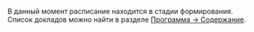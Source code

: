 В данный момент расписание находится в стадии формирования. Список докладов можно найти в разделе [Программа -> Содержание](/2014/program/content/).
